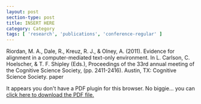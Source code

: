 ```yaml
---
layout: post
section-type: post
title: INSERT HERE
category: Category
tags: [ 'research', 'publications', 'conference-regular' ]
---
```

Riordan, M. A., Dale, R., Kreuz, R. J., & Olney, A. (2011). Evidence for alignment in a computer-mediated text-only environment. In L. Carlson, C. Hoelscher, & T. F. Shipley (Eds.), Proceedings of the 33rd annual meeting of the Cognitive Science Society, (pp. 2411-2416). Austin, TX: Cognitive Science Society. paper

<object data="https://umdrive.memphis.edu/aolney/public/publications/INSERTHERE" type="application/pdf" width="100%" height="600px">
 
  <p>It appears you don't have a PDF plugin for this browser.
  No biggie... you can <a href="https://umdrive.memphis.edu/aolney/public/publications/INSERTHERE">click here to
  download the PDF file.</a></p>
  
</object>
